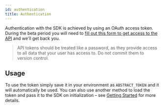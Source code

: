 ```yaml
---
id: authentication
title: Authentication
---
```


Authentication with the SDK is achieved by using an OAuth access token. During the beta period you will need to [fill out this form to get access to the API](https://docs.google.com/forms/d/e/1FAIpQLSfJMH-mGdlcE4Rfi8-1UzrTBPsx3qCHhkwF9J-DJrdrw6flJQ/viewform) and we'll get back you.

  > API tokens should be treated like a password, as they provide access to all data that your user has access to. Do not commit them to version control.

## Usage

To use the token simply save it in your environment as `ABSTRACT_TOKEN` and it will automatically be used. You can also use another method to load the token and pass it to the SDK on initialization – see [Getting Started](/docs/getting-started) for more details.
